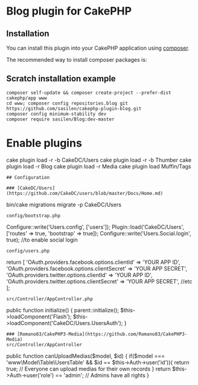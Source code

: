 # Blog plugin for CakePHP

## Installation

You can install this plugin into your CakePHP application using [composer](http://getcomposer.org).

The recommended way to install composer packages is:

## Scratch installation example 
```
composer self-update && composer create-project --prefer-dist cakephp/app www
cd www; composer config repositories.blog git https://github.com/sasilen/cakephp-plugin-blog.git
composer config minimum-stability dev
composer require sasilen/Blog:dev-master

```
#  Enable plugins
cake plugin load -r -b CakeDC/Users
cake plugin load -r -b Thumber
cake plugin load -r Blog
cake plugin load -r Media
cake plugin load Muffin/Tags
```
## Configuration

### [CakeDC/Users](https://github.com/CakeDC/users/blob/master/Docs/Home.md)
```
bin/cake migrations migrate -p CakeDC/Users
```
config/bootstrap.php
```
Configure::write('Users.config', ['users']);
Plugin::load('CakeDC/Users', ['routes' => true, 'bootstrap' => true]);
Configure::write('Users.Social.login', true); //to enable social login
```
config/users.php
```
return [
    'OAuth.providers.facebook.options.clientId' => 'YOUR APP ID',
    'OAuth.providers.facebook.options.clientSecret' => 'YOUR APP SECRET',
    'OAuth.providers.twitter.options.clientId' => 'YOUR APP ID',
    'OAuth.providers.twitter.options.clientSecret' => 'YOUR APP SECRET',
    //etc
];
```
src/Controller/AppController.php
```
   public function initialize()
    {
        parent::initialize();
        $this->loadComponent('Flash');
        $this->loadComponent('CakeDC/Users.UsersAuth');
    }
```
### [Romano83/CakePHP3-Media](https://github.com/Romano83/CakePHP3-Media)
src/Controller/AppController
```
public function canUploadMedias($model, $id)
  { 
    if($model === 'www\Model\Table\UsersTable' && $id == $this->Auth->user('id')){
      return true; // Everyone can upload medias for their own records
    }
    return $this->Auth->user('role') == 'admin'; // Admins have all rights
  }
```
